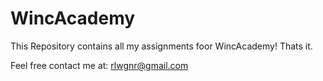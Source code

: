 # WincAcademy

This Repository contains all my assignments foor WincAcademy!
Thats it.

Feel free contact me at: rlwgnr@gmail.com